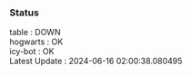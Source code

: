 ### Status


table : DOWN  
hogwarts : OK  
icy-bot : OK  
Latest Update : 2024-06-16 02:00:38.080495
